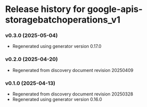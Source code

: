 # Release history for google-apis-storagebatchoperations_v1

### v0.3.0 (2025-05-04)

* Regenerated using generator version 0.17.0

### v0.2.0 (2025-04-20)

* Regenerated from discovery document revision 20250409

### v0.1.0 (2025-04-13)

* Regenerated from discovery document revision 20250328
* Regenerated using generator version 0.16.0

